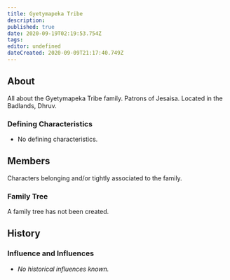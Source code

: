 ```yaml
---
title: Gyetymapeka Tribe
description: 
published: true
date: 2020-09-19T02:19:53.754Z
tags: 
editor: undefined
dateCreated: 2020-09-09T21:17:40.749Z
---
```


## About

All about the Gyetymapeka Tribe family. Patrons of Jesaisa. Located in the Badlands, Dhruv.

### Defining Characteristics

- No defining characteristics.

## Members

Characters belonging and/or tightly associated to the family.

### Family Tree

A family tree has not been created.

## History

### Influence and Influences

- *No historical influences known.*